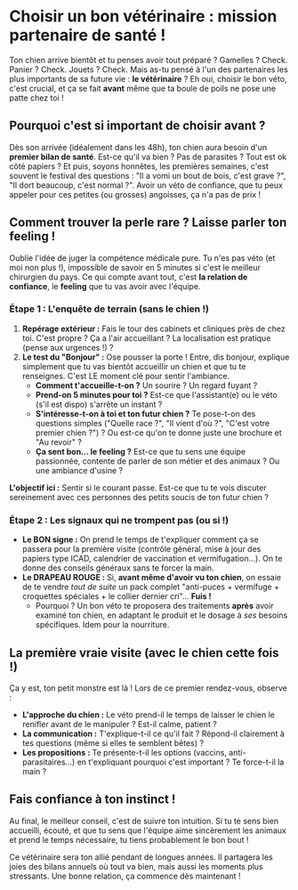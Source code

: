 # Choisir un bon vétérinaire : mission partenaire de santé !

Ton chien arrive bientôt et tu penses avoir tout préparé ? Gamelles ? Check. Panier ? Check. Jouets ? Check. Mais as-tu pensé à l'un des partenaires les plus importants de sa future vie : **le vétérinaire** ? Eh oui, choisir le bon véto, c'est crucial, et ça se fait **avant** même que ta boule de poils ne pose une patte chez toi !

## Pourquoi c'est si important de choisir avant ?

Dès son arrivée (idéalement dans les 48h), ton chien aura besoin d'un **premier bilan de santé**. Est-ce qu'il va bien ? Pas de parasites ? Tout est ok côté papiers ? Et puis, soyons honnêtes, les premières semaines, c'est souvent le festival des questions : "Il a vomi un bout de bois, c'est grave ?", "Il dort beaucoup, c'est normal ?". Avoir un véto de confiance, que tu peux appeler pour ces petites (ou grosses) angoisses, ça n'a pas de prix !

## Comment trouver la perle rare ? Laisse parler ton feeling !

Oublie l'idée de juger la compétence médicale pure. Tu n'es pas véto (et moi non plus !), impossible de savoir en 5 minutes si c'est le meilleur chirurgien du pays. Ce qui compte avant tout, c'est **la relation de confiance**, le **feeling** que tu vas avoir avec l'équipe.

### Étape 1 : L'enquête de terrain (sans le chien !)

1.  **Repérage extérieur :** Fais le tour des cabinets et cliniques près de chez toi. C'est propre ? Ça a l'air accueillant ? La localisation est pratique (pense aux urgences !) ?
2.  **Le test du "Bonjour" :** Ose pousser la porte ! Entre, dis bonjour, explique simplement que tu vas bientôt accueillir un chien et que tu te renseignes. C'est LE moment clé pour sentir l'ambiance.
    *   **Comment t'accueille-t-on ?** Un sourire ? Un regard fuyant ?
    *   **Prend-on 5 minutes pour toi ?** Est-ce que l'assistant(e) ou le véto (s'il est dispo) s'arrête un instant ?
    *   **S'intéresse-t-on à toi et ton futur chien ?** Te pose-t-on des questions simples ("Quelle race ?", "Il vient d'où ?", "C'est votre premier chien ?") ? Ou est-ce qu'on te donne juste une brochure et "Au revoir" ?
    *   **Ça sent bon... le feeling ?** Est-ce que tu sens une équipe passionnée, contente de parler de son métier et des animaux ? Ou une ambiance d'usine ?

**L'objectif ici :** Sentir si le courant passe. Est-ce que tu te vois discuter sereinement avec ces personnes des petits soucis de ton futur chien ?

### Étape 2 : Les signaux qui ne trompent pas (ou si !)

*   **Le BON signe :** On prend le temps de t'expliquer comment ça se passera pour la première visite (contrôle général, mise à jour des papiers type ICAD, calendrier de vaccination et vermifugation...). On te donne des conseils généraux sans te forcer la main.
*   **Le DRAPEAU ROUGE :** Si, **avant même d'avoir vu ton chien**, on essaie de te vendre *tout de suite* un pack complet "anti-puces + vermifuge + croquettes spéciales + le collier dernier cri"... **Fuis !**
    *   Pourquoi ? Un bon véto te proposera des traitements **après** avoir examiné ton chien, en adaptant le produit et le dosage à *ses* besoins spécifiques. Idem pour la nourriture.

## La première vraie visite (avec le chien cette fois !)

Ça y est, ton petit monstre est là ! Lors de ce premier rendez-vous, observe :

*   **L'approche du chien :** Le véto prend-il le temps de laisser le chien le renifler avant de le manipuler ? Est-il calme, patient ?
*   **La communication :** T'explique-t-il ce qu'il fait ? Répond-il clairement à tes questions (même si elles te semblent bêtes) ?
*   **Les propositions :** Te présente-t-il les options (vaccins, anti-parasitaires...) en t'expliquant pourquoi c'est important ? Te force-t-il la main ?

## Fais confiance à ton instinct !

Au final, le meilleur conseil, c'est de suivre ton intuition. Si tu te sens bien accueilli, écouté, et que tu sens que l'équipe aime sincèrement les animaux et prend le temps nécessaire, tu tiens probablement le bon bout !

Ce vétérinaire sera ton allié pendant de longues années. Il partagera les joies des bilans annuels où tout va bien, mais aussi les moments plus stressants. Une bonne relation, ça commence dès maintenant !
